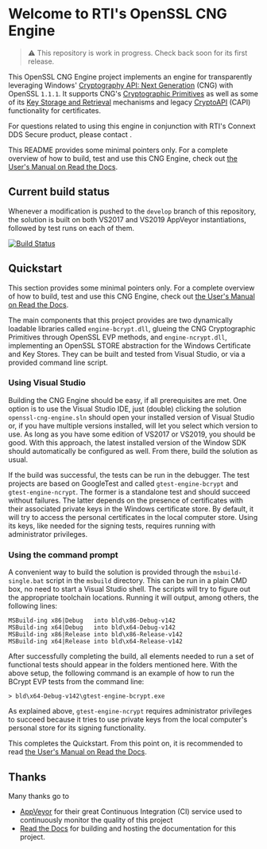 # Welcome to RTI's OpenSSL CNG Engine

> :warning: This repository is work in progress. Check back soon for its first release.

This OpenSSL CNG Engine project implements an engine for transparently leveraging Windows' [Cryptography API: Next Generation](https://docs.microsoft.com/en-us/windows/win32/seccng/cng-portal) (CNG) with OpenSSL `1.1.1`. It supports CNG's [Cryptographic Primitives](https://docs.microsoft.com/en-us/windows/win32/seccng/cryptographic-primitives) as well as some of its [Key Storage and Retrieval](https://docs.microsoft.com/en-us/windows/win32/seccng/key-storage-and-retrieval) mechanisms and legacy [CryptoAPI](https://docs.microsoft.com/en-us/windows/win32/api/wincrypt/>) (CAPI) functionality for certificates.

For questions related to using this engine in conjunction with RTI's Connext DDS Secure product, please contact .

This README provides some minimal pointers only. For a complete overview of how to build, test and use this CNG Engine, check out [the User's Manual on Read the Docs](https://openssl-cng-engine.readthedocs.io/en/latest/index.html).

## Current build status

Whenever a modification is pushed to the `develop` branch of this repository, the solution is built on both VS2017 and VS2019 AppVeyor instantiations, followed by test runs on each of them.

[![Build Status](https://ci.appveyor.com/api/projects/status/github/rticommunity/openssl-cng-engine?branch=develop&svg=true&passingText=passing%20%F0%9F%A5%B3)](https://ci.appveyor.com/project/fgaranda/openssl-cng-engine/branch/develop)

## Quickstart

This section provides some minimal pointers only. For a complete overview of how to build, test and use this CNG Engine, check out [the User's Manual on Read the Docs](https://openssl-cng-engine.readthedocs.io/en/latest/index.html).

The main components that this project provides are two dynamically loadable libraries called `engine-bcrypt.dll`, glueing the CNG Cryptographic Primitives through OpenSSL EVP methods, and `engine-ncrypt.dll`, implementing an OpenSSL STORE abstraction for the Windows Certificate and Key Stores. They can be built and tested from Visual Studio, or via a provided command line script.

### Using Visual Studio

Building the CNG Engine should be easy, if all prerequisites are met. One option is to use the Visual Studio IDE, just (double) clicking the solution `openssl-cng-engine.sln` should open your installed version of Visual Studio or, if you have multiple versions installed, will let you select which version to use. As long as you have some edition of VS2017 or VS2019, you should be good. With this approach, the latest installed version of the Window SDK should automatically be configured as well. From there, build the solution as usual.

If the build was successful, the tests can be run in the debugger. The test projects are based on GoogleTest and called `gtest-engine-bcrypt` and `gtest-engine-ncrypt`. The former is a standalone test and should succeed without failures. The latter depends on the presence of certificates with their associated private keys in the Windows certificate store. By default, it will try to access the personal certificates in the local computer store. Using its keys, like needed for the signing tests, requires running with administrator privileges.

### Using the command prompt

A convenient way to build the solution is provided through the `msbuild-single.bat` script in the `msbuild` directory. This can be run in a plain CMD box, no need to start a Visual Studio shell. The scripts will try to figure out the appropriate toolchain locations. Running it will output, among others, the following lines:

    MSBuild-ing x86|Debug   into bld\x86-Debug-v142
    MSBuild-ing x64|Debug   into bld\x64-Debug-v142
    MSBuild-ing x86|Release into bld\x86-Release-v142
    MSBuild-ing x64|Release into bld\x64-Release-v142

After successfully completing the build, all elements needed to run a set of functional tests should appear in the folders mentioned here. With the above setup, the following command is an example of how to run the BCrypt EVP tests from the command line:

    > bld\x64-Debug-v142\gtest-engine-bcrypt.exe

As explained above, `gtest-engine-ncrypt` requires administrator privileges to succeed because it tries to use private keys from the local computer's personal store for its signing functionality.

This completes the Quickstart. From this point on, it is recommended to read [the User's Manual on Read the Docs](https://openssl-cng-engine.readthedocs.io/en/latest/index.html).

## Thanks

Many thanks go to

- [AppVeyor](https://www.appveyor.com) for their great Continuous Integration (CI) service used to continuously monitor the quality of this project
- [Read the Docs](https://www.readthedocs.org) for building and hosting the documentation for this project.